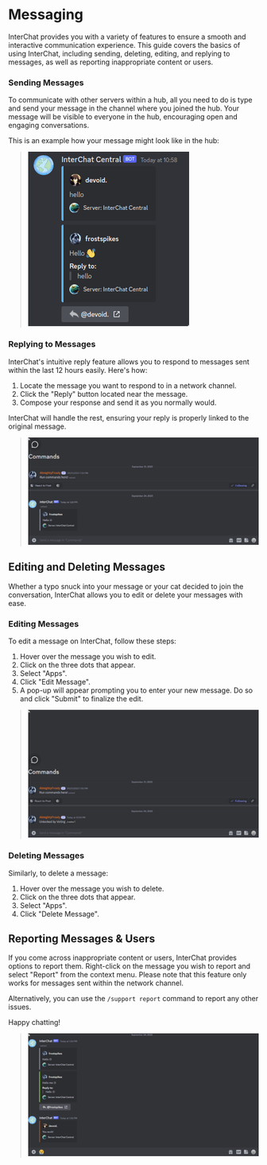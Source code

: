 # Messaging
InterChat provides you with a variety of features to ensure a smooth and interactive communication experience. This guide covers the basics of using InterChat, including sending, deleting, editing, and replying to messages, as well as reporting inappropriate content or users.

### Sending Messages

To communicate with other servers within a hub, all you need to do is type and send your message in the channel where you joined the hub. Your message will be visible to everyone in the hub, encouraging open and engaging conversations.

This is an example how your message might look like in the hub:

> ![](../../static/img/MessageExample.png)

### Replying to Messages

InterChat's intuitive reply feature allows you to respond to messages sent within the last 12 hours easily. Here's how:

1. Locate the message you want to respond to in a network channel.
2. Click the "Reply" button located near the message.
3. Compose your response and send it as you normally would. 

InterChat will handle the rest, ensuring your reply is properly linked to the original message.

> ![](../../static/img/MsgReply.gif)

## Editing and Deleting Messages

Whether a typo snuck into your message or your cat decided to join the conversation, InterChat allows you to edit or delete your messages with ease.

### Editing Messages

To edit a message on InterChat, follow these steps:

1. Hover over the message you wish to edit.
2. Click on the three dots that appear.
3. Select "Apps".
4. Click "Edit Message".
5. A pop-up will appear prompting you to enter your new message. Do so and click "Submit" to finalize the edit.

> ![](../../static/img/MsgEdit.gif)

### Deleting Messages

Similarly, to delete a message:

1. Hover over the message you wish to delete.
2. Click on the three dots that appear.
3. Select "Apps".
4. Click "Delete Message".

## Reporting Messages & Users

If you come across inappropriate content or users, InterChat provides options to report them. Right-click on the message you wish to report and select "Report" from the context menu. Please note that this feature only works for messages sent within the network channel. 

Alternatively, you can use the `/support report` command to report any other issues.

Happy chatting!

> ![](../../static/img/ReportExampleGif.gif)
